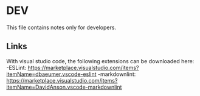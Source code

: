 # DEV

This file contains notes only for developers.

## Links

With visual studio code, the following extensions can be downloaded here:
-ESLint: <https://marketplace.visualstudio.com/items?itemName=dbaeumer.vscode-eslint>
-markdownlint: <https://marketplace.visualstudio.com/items?itemName=DavidAnson.vscode-markdownlint>
